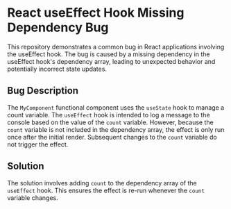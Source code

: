 # React useEffect Hook Missing Dependency Bug
This repository demonstrates a common bug in React applications involving the useEffect hook. The bug is caused by a missing dependency in the useEffect hook's dependency array, leading to unexpected behavior and potentially incorrect state updates.

## Bug Description
The `MyComponent` functional component uses the `useState` hook to manage a count variable. The `useEffect` hook is intended to log a message to the console based on the value of the `count` variable. However, because the `count` variable is not included in the dependency array, the effect is only run once after the initial render.  Subsequent changes to the `count` variable do not trigger the effect.

## Solution
The solution involves adding `count` to the dependency array of the `useEffect` hook. This ensures the effect is re-run whenever the `count` variable changes.